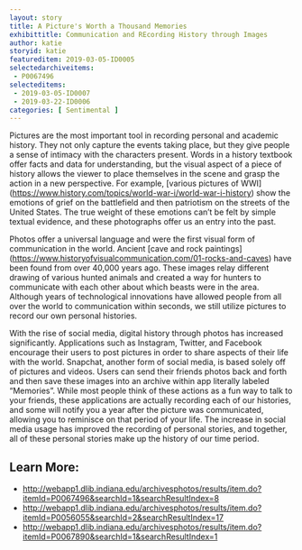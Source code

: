 ```yaml
---
layout: story
title: A Picture's Worth a Thousand Memories 
exhibittitle: Communication and REcording History through Images
author: katie
storyid: katie
featureditem: 2019-03-05-ID0005
selectedarchiveitems:
 - P0067496
selecteditems:
 - 2019-03-05-ID0007
 - 2019-03-22-ID0006
categories: [ Sentimental ]
---
```


Pictures are the most important tool in recording personal and academic history. They not only capture the events taking place, but they give people a sense of intimacy with the characters present. Words in a history textbook offer facts and data for understanding, but the visual aspect of a piece of history allows the viewer to place themselves in the scene and grasp the action in a new perspective. For example, [various pictures of WWI] (https://www.history.com/topics/world-war-i/world-war-i-history) show the emotions of grief on the battlefield and then patriotism on the streets of the United States. The true weight of these emotions can’t be felt by simple textual evidence, and these photographs offer us an entry into the past.

Photos offer a universal language and were the first visual form of communication in the world. Ancient [cave and rock paintings] (https://www.historyofvisualcommunication.com/01-rocks-and-caves) have been found from over 40,000 years ago. These images relay different drawing of various hunted animals and  created a way for hunters to communicate with each other about which beasts were in the area. Although years of technological innovations have allowed people from all over the world to communication within seconds, we still utilize pictures to record our own personal histories. 

With the rise of social media, digital history through photos has increased significantly. Applications such as Instagram, Twitter, and Facebook encourage their users to post pictures in order to share aspects of their life with the world. Snapchat, another form of social media, is based solely off of pictures and videos. Users can send their friends photos back and forth and then save these images into an archive within app literally labeled “Memories”. While most people think of these actions as a fun way to talk to your friends, these applications are actually recording each of our histories, and some will notify you a year after the picture was communicated, allowing you to reminisce on that period of your life. The increase in social media usage has improved the recording of personal stories, and together, all of these personal stories make up the history of our time period. 

## Learn More:

- http://webapp1.dlib.indiana.edu/archivesphotos/results/item.do?itemId=P0067496&searchId=1&searchResultIndex=8
- http://webapp1.dlib.indiana.edu/archivesphotos/results/item.do?itemId=P0056055&searchId=2&searchResultIndex=17
- http://webapp1.dlib.indiana.edu/archivesphotos/results/item.do?itemId=P0067890&searchId=1&searchResultIndex=1
